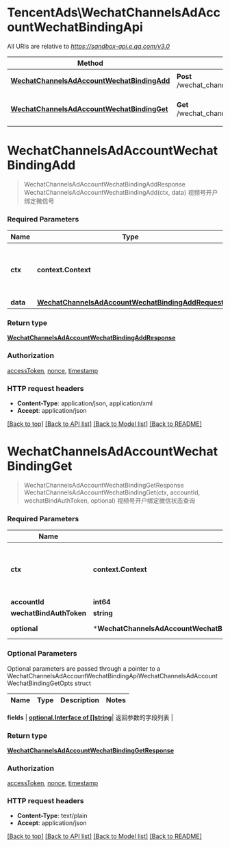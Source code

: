 # TencentAds\WechatChannelsAdAccountWechatBindingApi

All URIs are relative to *https://sandbox-api.e.qq.com/v3.0*

Method | HTTP request | Description
------------- | ------------- | -------------
[**WechatChannelsAdAccountWechatBindingAdd**](WechatChannelsAdAccountWechatBindingApi.md#WechatChannelsAdAccountWechatBindingAdd) | **Post** /wechat_channels_ad_account_wechat_binding/add | 视频号开户绑定微信号
[**WechatChannelsAdAccountWechatBindingGet**](WechatChannelsAdAccountWechatBindingApi.md#WechatChannelsAdAccountWechatBindingGet) | **Get** /wechat_channels_ad_account_wechat_binding/get | 视频号开户绑定微信状态查询


# **WechatChannelsAdAccountWechatBindingAdd**
> WechatChannelsAdAccountWechatBindingAddResponse WechatChannelsAdAccountWechatBindingAdd(ctx, data)
视频号开户绑定微信号

### Required Parameters

Name | Type | Description  | Notes
------------- | ------------- | ------------- | -------------
 **ctx** | **context.Context** | context for authentication, logging, cancellation, deadlines, tracing, etc.
  **data** | [**WechatChannelsAdAccountWechatBindingAddRequest**](WechatChannelsAdAccountWechatBindingAddRequest.md)|  | 

### Return type

[**WechatChannelsAdAccountWechatBindingAddResponse**](WechatChannelsAdAccountWechatBindingAddResponse.md)

### Authorization

[accessToken](../README.md#accessToken), [nonce](../README.md#nonce), [timestamp](../README.md#timestamp)

### HTTP request headers

 - **Content-Type**: application/json, application/xml
 - **Accept**: application/json

[[Back to top]](#) [[Back to API list]](../README.md#documentation-for-api-endpoints) [[Back to Model list]](../README.md#documentation-for-models) [[Back to README]](../README.md)

# **WechatChannelsAdAccountWechatBindingGet**
> WechatChannelsAdAccountWechatBindingGetResponse WechatChannelsAdAccountWechatBindingGet(ctx, accountId, wechatBindAuthToken, optional)
视频号开户绑定微信状态查询

### Required Parameters

Name | Type | Description  | Notes
------------- | ------------- | ------------- | -------------
 **ctx** | **context.Context** | context for authentication, logging, cancellation, deadlines, tracing, etc.
  **accountId** | **int64**|  | 
  **wechatBindAuthToken** | **string**|  | 
 **optional** | ***WechatChannelsAdAccountWechatBindingApiWechatChannelsAdAccountWechatBindingGetOpts** | optional parameters | nil if no parameters

### Optional Parameters
Optional parameters are passed through a pointer to a WechatChannelsAdAccountWechatBindingApiWechatChannelsAdAccountWechatBindingGetOpts struct

Name | Type | Description  | Notes
------------- | ------------- | ------------- | -------------


 **fields** | [**optional.Interface of []string**](string.md)| 返回参数的字段列表 | 

### Return type

[**WechatChannelsAdAccountWechatBindingGetResponse**](WechatChannelsAdAccountWechatBindingGetResponse.md)

### Authorization

[accessToken](../README.md#accessToken), [nonce](../README.md#nonce), [timestamp](../README.md#timestamp)

### HTTP request headers

 - **Content-Type**: text/plain
 - **Accept**: application/json

[[Back to top]](#) [[Back to API list]](../README.md#documentation-for-api-endpoints) [[Back to Model list]](../README.md#documentation-for-models) [[Back to README]](../README.md)

